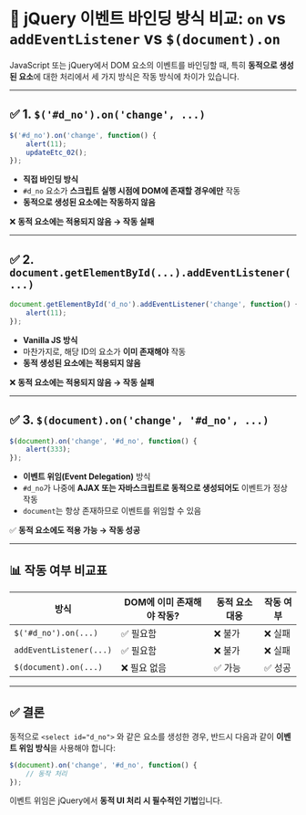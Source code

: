 # 🔄 jQuery 이벤트 바인딩 방식 비교: `on` vs `addEventListener` vs `$(document).on`

JavaScript 또는 jQuery에서 DOM 요소의 이벤트를 바인딩할 때, 특히 **동적으로 생성된 요소**에 대한 처리에서 세 가지 방식은 작동 방식에 차이가 있습니다.

---

## ✅ 1. `$('#d_no').on('change', ...)`

```javascript
$('#d_no').on('change', function() {
	alert(11);
	updateEtc_02();
});
```

- **직접 바인딩 방식**
- `#d_no` 요소가 **스크립트 실행 시점에 DOM에 존재할 경우에만** 작동
- **동적으로 생성된 요소에는 작동하지 않음**

❌ **동적 요소에는 적용되지 않음 → 작동 실패**

---

## ✅ 2. `document.getElementById(...).addEventListener(...)`

```javascript
document.getElementById('d_no').addEventListener('change', function() {
	alert(11);
});
```

- **Vanilla JS 방식**
- 마찬가지로, 해당 ID의 요소가 **이미 존재해야** 작동
- **동적 생성된 요소에는 적용되지 않음**

❌ **동적 요소에는 적용되지 않음 → 작동 실패**

---

## ✅ 3. `$(document).on('change', '#d_no', ...)`

```javascript
$(document).on('change', '#d_no', function() {
	alert(333);
});
```

- **이벤트 위임(Event Delegation)** 방식
- `#d_no`가 나중에 **AJAX 또는 자바스크립트로 동적으로 생성되어도** 이벤트가 정상 작동
- `document`는 항상 존재하므로 이벤트를 위임할 수 있음

✅ **동적 요소에도 적용 가능 → 작동 성공**

---

## 📊 작동 여부 비교표

| 방식 | DOM에 이미 존재해야 작동? | 동적 요소 대응 | 작동 여부 |
|------|-----------------------------|----------------|------------|
| `$('#d_no').on(...)` | ✅ 필요함 | ❌ 불가 | ❌ 실패 |
| `addEventListener(...)` | ✅ 필요함 | ❌ 불가 | ❌ 실패 |
| `$(document).on(...)` | ❌ 필요 없음 | ✅ 가능 | ✅ 성공 |

---

## ✅ 결론

동적으로 `<select id="d_no">` 와 같은 요소를 생성한 경우, 반드시 다음과 같이 **이벤트 위임 방식**을 사용해야 합니다:

```javascript
$(document).on('change', '#d_no', function() {
	// 동작 처리
});
```

이벤트 위임은 jQuery에서 **동적 UI 처리 시 필수적인 기법**입니다.
